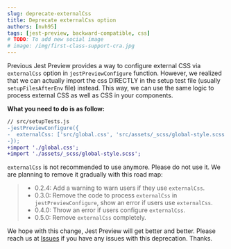 ```yaml
---
slug: deprecate-externalCss
title: Deprecate externalCss option
authors: [nvh95]
tags: [jest-preview, backward-compatible, css]
# TODO: To add new social image
# image: /img/first-class-support-cra.jpg
---
```


Previous Jest Preview provides a way to configure external CSS via `externalCss` option in `jestPreviewConfigure` function. However, we realized that we can actually import the css DIRECTLY in the setup test file (usually `setupFilesAfterEnv` file) instead. This way, we can use the same logic to process external CSS as well as CSS in your components.

**What you need to do is as follow:**

```diff
// src/setupTests.js
-jestPreviewConfigure({
-  externalCss: ['src/global.css', 'src/assets/_scss/global-style.scss'],
-});
+import './global.css';
+import './assets/_scss/global-style.scss';
```

`externalCss` is not recommended to use anymore. Please do not use it. We are planning to remove it gradually with this road map:

> - 0.2.4: Add a warning to warn users if they use `externalCss`.
> - 0.3.0: Remove the code to process `externalCss` in `jestPreviewConfigure`, show an error if users use `externalCss`.
> - 0.4.0: Throw an error if users configure `externalCss`.
> - 0.5.0: Remove `externalCss` completely.

We hope with this change, Jest Preview will get better and better. Please reach us at [Issues](https://github.com/nvh95/jest-preview/issues) if you have any issues with this deprecation. Thanks.

